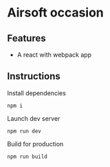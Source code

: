 # Airsoft occasion

## Features
- A react with webpack app


## Instructions

Install dependencies

```
npm i
```

Launch dev server

```
npm run dev
```

Build for production

```
npm run build